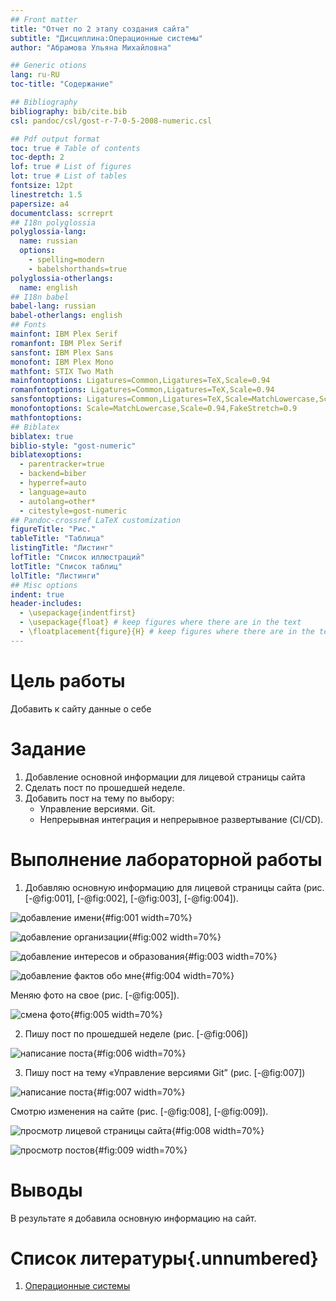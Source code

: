 ```yaml
---
## Front matter
title: "Отчет по 2 этапу создания сайта"
subtitle: "Дисциплина:Операционные системы"
author: "Абрамова Ульяна Михайловна"

## Generic otions
lang: ru-RU
toc-title: "Содержание"

## Bibliography
bibliography: bib/cite.bib
csl: pandoc/csl/gost-r-7-0-5-2008-numeric.csl

## Pdf output format
toc: true # Table of contents
toc-depth: 2
lof: true # List of figures
lot: true # List of tables
fontsize: 12pt
linestretch: 1.5
papersize: a4
documentclass: scrreprt
## I18n polyglossia
polyglossia-lang:
  name: russian
  options:
	- spelling=modern
	- babelshorthands=true
polyglossia-otherlangs:
  name: english
## I18n babel
babel-lang: russian
babel-otherlangs: english
## Fonts
mainfont: IBM Plex Serif
romanfont: IBM Plex Serif
sansfont: IBM Plex Sans
monofont: IBM Plex Mono
mathfont: STIX Two Math
mainfontoptions: Ligatures=Common,Ligatures=TeX,Scale=0.94
romanfontoptions: Ligatures=Common,Ligatures=TeX,Scale=0.94
sansfontoptions: Ligatures=Common,Ligatures=TeX,Scale=MatchLowercase,Scale=0.94
monofontoptions: Scale=MatchLowercase,Scale=0.94,FakeStretch=0.9
mathfontoptions:
## Biblatex
biblatex: true
biblio-style: "gost-numeric"
biblatexoptions:
  - parentracker=true
  - backend=biber
  - hyperref=auto
  - language=auto
  - autolang=other*
  - citestyle=gost-numeric
## Pandoc-crossref LaTeX customization
figureTitle: "Рис."
tableTitle: "Таблица"
listingTitle: "Листинг"
lofTitle: "Список иллюстраций"
lotTitle: "Список таблиц"
lolTitle: "Листинги"
## Misc options
indent: true
header-includes:
  - \usepackage{indentfirst}
  - \usepackage{float} # keep figures where there are in the text
  - \floatplacement{figure}{H} # keep figures where there are in the text
---
```


# Цель работы

Добавить к сайту данные о себе

# Задание

1.  Добавление основной информации для лицевой страницы сайта
2.  Сделать пост по прошедшей неделе.
3.  Добавить пост на тему по выбору:
     - Управление версиями. Git.
     - Непрерывная интеграция и непрерывное развертывание (CI/CD).


# Выполнение лабораторной работы

1. Добавляю основную информацию для лицевой страницы сайта  (рис. [-@fig:001], [-@fig:002], [-@fig:003], [-@fig:004]).

![добавление имени](/home/umabramova/cite/report2/image/1.jpg){#fig:001 width=70%}

![добавление организации](/home/umabramova/cite/report2/image/2.jpg){#fig:002 width=70%}

![добавление интересов и образования](/home/umabramova/cite/report2/image/3.jpg){#fig:003 width=70%}

![добавление фактов обо мне](/home/umabramova/cite/report2/image/4.jpg){#fig:004 width=70%}

Меняю фото на свое (рис. [-@fig:005]).

![смена фото](/home/umabramova/cite/report2/image/5.jpg){#fig:005 width=70%}

2. Пишу пост по прошедшей неделе (рис. [-@fig:006])

![написание поста](/home/umabramova/cite/report2/image/6.jpg){#fig:006 width=70%}

3. Пишу пост на тему «Управление версиями Git” (рис. [-@fig:007])

![написание поста](/home/umabramova/cite/report2/image/7.jpg){#fig:007 width=70%}


Смотрю изменения на сайте (рис. [-@fig:008], [-@fig:009]).

![просмотр лицевой страницы сайта](/home/umabramova/cite/report2/image/8.jpg){#fig:008 width=70%}

![просмотр постов](/home/umabramova/cite/report2/image/9.jpg){#fig:009 width=70%}


# Выводы

В результате я добавила основную информацию на сайт.

# Список литературы{.unnumbered}

1. [Операционные системы](https://esystem.rudn.ru/mod/page/view.php?id=1224217)
